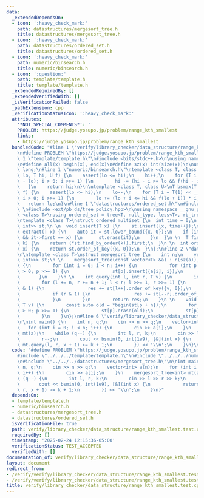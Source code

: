 ```yaml
---
data:
  _extendedDependsOn:
  - icon: ':heavy_check_mark:'
    path: datastructures/mergesort_tree.h
    title: datastructures/mergesort_tree.h
  - icon: ':heavy_check_mark:'
    path: datastructures/ordered_set.h
    title: datastructures/ordered_set.h
  - icon: ':heavy_check_mark:'
    path: numeric/binsearch.h
    title: numeric/binsearch.h
  - icon: ':question:'
    path: template/template.h
    title: template/template.h
  _extendedRequiredBy: []
  _extendedVerifiedWith: []
  _isVerificationFailed: false
  _pathExtension: cpp
  _verificationStatusIcon: ':heavy_check_mark:'
  attributes:
    '*NOT_SPECIAL_COMMENTS*': ''
    PROBLEM: https://judge.yosupo.jp/problem/range_kth_smallest
    links:
    - https://judge.yosupo.jp/problem/range_kth_smallest
  bundledCode: "#line 1 \"verify/library_checker/data_structure/range_kth_smallest.test.cpp\"\
    \n#define PROBLEM \"https://judge.yosupo.jp/problem/range_kth_smallest\"\n\n#line\
    \ 1 \"template/template.h\"\n#include <bits/stdc++.h>\n\nusing namespace std;\n\
    \n#define all(x) begin(x), end(x)\n#define sz(x) int(size(x))\n\nusing ll = long\
    \ long;\n#line 1 \"numeric/binsearch.h\"\ntemplate <class T, class U>\nT bsmin(T\
    \ lo, T hi, U f) {\n    assert(lo <= hi);\n    hi++;\n    for (T i = T(1) << __lg(hi\
    \ - lo); i > 0; i >>= 1) {\n        hi -= (hi - i >= lo && f(hi - i)) * i;\n \
    \   }\n    return hi;\n}\n\ntemplate <class T, class U>\nT bsmax(T lo, T hi, U\
    \ f) {\n    assert(lo <= hi);\n    lo--;\n    for (T i = T(1) << __lg(hi - lo);\
    \ i > 0; i >>= 1) {\n        lo += (lo + i <= hi && f(lo + i)) * i;\n    }\n \
    \   return lo;\n}\n#line 1 \"datastructures/ordered_set.h\"\n#include <ext/pb_ds/assoc_container.hpp>\
    \ \n#include <ext/pb_ds/tree_policy.hpp>\n\nusing namespace __gnu_pbds; \n\ntemplate\
    \ <class T>\nusing ordered_set = tree<T, null_type, less<T>, rb_tree_tag, tree_order_statistics_node_update>;\n\
    \ntemplate <class T>\nstruct ordered_multiset {\n  int time = 0;\n  ordered_set<pair<T,\
    \ int>> st;\n \n  void insert(T x) {\n    st.insert({x, time++});\n  }\n \n  void\
    \ extract(T x) {\n    auto it = st.lower_bound({x, 0});\n    if (it != end(st)\
    \ && it->first == x) {\n      st.erase(it);\n    }\n  }\n \n  T find_by_order(int\
    \ k) {\n    return (*st.find_by_order(k)).first;\n  }\n \n  int order_of_key(T\
    \ x) {\n    return st.order_of_key({x, 0});\n  }\n};\n#line 2 \"datastructures/mergesort_tree.h\"\
    \n\ntemplate <class T>\nstruct mergesort_tree {\n    int n;\n    vector<ordered_set<pair<T,\
    \ int>>> st;\n \n    mergesort_tree(const vector<T> &a) : n(sz(a)), st(2 * n)\
    \ {\n        for (int i = 0; i < n; i++) {\n            for (int p = i + n; p\
    \ > 0; p >>= 1) {\n                st[p].insert({a[i], i});\n            }\n \
    \       }\n    }\n \n    int query(int l, int r, T v) {\n        int res = 0;\n\
    \        for (l += n, r += n + 1; l < r; l >>= 1, r >>= 1) {\n            if (l\
    \ & 1) {\n                res += st[l++].order_of_key({v, 0});\n            }\n\
    \            if (r & 1) {\n                res += st[--r].order_of_key({v, 0});\n\
    \            }\n        }\n        return res;\n    }\n \n    void set(int p,\
    \ T v) {\n        const auto old = *begin(st[p + n]);\n        for (p += n; p\
    \ > 0; p >>= 1) {\n            st[p].erase(old);\n            st[p].insert(v);\n\
    \        }\n    }\n};\n#line 6 \"verify/library_checker/data_structure/range_kth_smallest.test.cpp\"\
    \n\nint main() {\n    int n, q;\n    cin >> n >> q;\n    vector<int> a(n);\n \
    \   for (int i = 0; i < n; i++) {\n        cin >> a[i];\n    }\n    mergesort_tree<int>\
    \ mt(a);\n    while (q--) {\n        int l, r, k;\n        cin >> l >> r >> k;\n\
    \        r--;\n        cout << bsmin(0, int(1e9), [&](int x) {\n            return\
    \ mt.query(l, r, x + 1) >= k + 1;\n        }) << '\\n';\n    }\n}\n"
  code: "#define PROBLEM \"https://judge.yosupo.jp/problem/range_kth_smallest\"\n\n\
    #include \"../../../template/template.h\"\n#include \"../../../numeric/binsearch.h\"\
    \n#include \"../../../datastructures/mergesort_tree.h\"\n\nint main() {\n    int\
    \ n, q;\n    cin >> n >> q;\n    vector<int> a(n);\n    for (int i = 0; i < n;\
    \ i++) {\n        cin >> a[i];\n    }\n    mergesort_tree<int> mt(a);\n    while\
    \ (q--) {\n        int l, r, k;\n        cin >> l >> r >> k;\n        r--;\n \
    \       cout << bsmin(0, int(1e9), [&](int x) {\n            return mt.query(l,\
    \ r, x + 1) >= k + 1;\n        }) << '\\n';\n    }\n}"
  dependsOn:
  - template/template.h
  - numeric/binsearch.h
  - datastructures/mergesort_tree.h
  - datastructures/ordered_set.h
  isVerificationFile: true
  path: verify/library_checker/data_structure/range_kth_smallest.test.cpp
  requiredBy: []
  timestamp: '2025-02-24 12:15:36-05:00'
  verificationStatus: TEST_ACCEPTED
  verifiedWith: []
documentation_of: verify/library_checker/data_structure/range_kth_smallest.test.cpp
layout: document
redirect_from:
- /verify/verify/library_checker/data_structure/range_kth_smallest.test.cpp
- /verify/verify/library_checker/data_structure/range_kth_smallest.test.cpp.html
title: verify/library_checker/data_structure/range_kth_smallest.test.cpp
---
```

